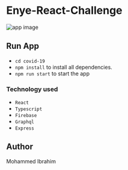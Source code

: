 # Enye-React-Challenge

![app image](https://res.cloudinary.com/project-s/image/upload/v1592862762/map_lif4or.png)

## Run App
* ```cd covid-19```  
* ```npm install``` to install all dependencies.
* ```npm run start``` to start the app


### Technology used
* ```React``` 
* ```Typescript```
* ```Firebase```
* ```Graphql```
* ```Express```

## Author
Mohammed Ibrahim